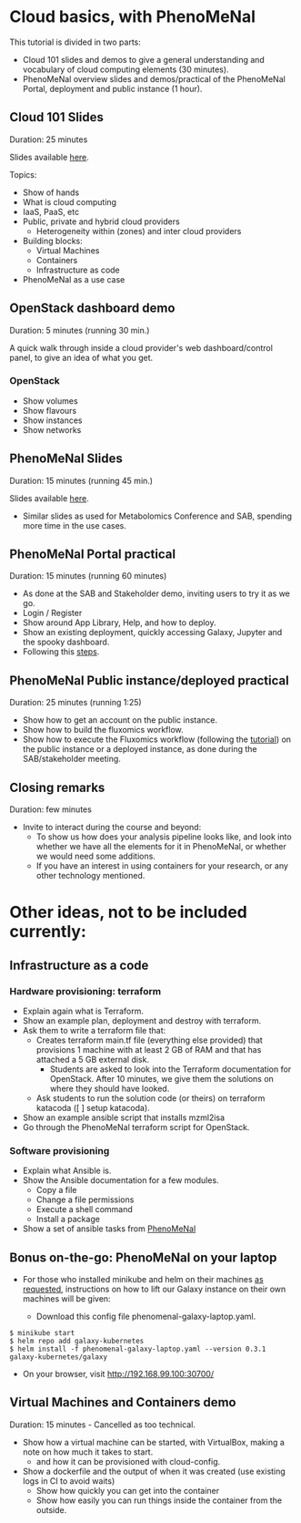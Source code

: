 # Cloud basics, with PhenoMeNal

This tutorial is divided in two parts: 
- Cloud 101 slides and demos to give a general understanding and vocabulary of cloud computing elements (30 minutes).
- PhenoMeNal overview slides and demos/practical of the PhenoMeNal Portal, deployment and public instance (1 hour).

## Cloud 101 Slides

Duration: 25 minutes

Slides available [here](https://drive.google.com/open?id=0B3GjpBpPCNBcMEpfT1ZBMmtqS1E).

Topics:
- Show of hands
- What is cloud computing
- IaaS, PaaS, etc
- Public, private and hybrid cloud providers
  - Heterogeneity within (zones) and inter cloud providers
- Building blocks:
  - Virtual Machines
  - Containers
  - Infrastructure as code
- PhenoMeNal as a use case


## OpenStack dashboard demo

Duration: 5 minutes (running 30 min.)

A quick walk through inside a cloud provider's web dashboard/control panel, to give an idea of what you get.

### OpenStack

- Show volumes
- Show flavours
- Show instances
- Show networks

## PhenoMeNal Slides

Duration: 15 minutes (running 45 min.)

Slides available [here](https://drive.google.com/open?id=0B3GjpBpPCNBcZks2cEVzYURBT1k).

- Similar slides as used for Metabolomics Conference and SAB, spending more time in the use cases.

## PhenoMeNal Portal practical

Duration: 15 minutes (running 60 minutes)

- As done at the SAB and Stakeholder demo, inviting users to try it as we go.
- Login / Register
- Show around App Library, Help, and how to deploy.
- Show an existing deployment, quickly accessing Galaxy, Jupyter and the spooky dashboard.
- Following this [steps](Portal-practical.md).

## PhenoMeNal Public instance/deployed practical

Duration: 25 minutes (running 1:25)

- Show how to get an account on the public instance.
- Show how to build the fluxomics workflow.
- Show how to execute the Fluxomics workflow (following the [tutorial](https://github.com/phnmnl/phenomenal-h2020/wiki/fluxomics-workflow)) on the public instance or a deployed instance, as done during the SAB/stakeholder meeting.


## Closing remarks

Duration: few minutes

- Invite to interact during the course and beyond:
  - To show us how does your analysis pipeline looks like, and look into whether we have all the elements for it in PhenoMeNal, or whether we would need some additions.
  - If you have an interest in using containers for your research, or any other technology mentioned.




# Other ideas, not to be included currently:

## Infrastructure as a code

### Hardware provisioning: terraform

- Explain again what is Terraform.
- Show an example plan, deployment and destroy with terraform.
- Ask them to write a terraform file that:
  - Creates terraform main.tf file (everything else provided) that provisions 1 machine with at least 2 GB of RAM and that has attached a 5 GB external disk.
    - Students are asked to look into the Terraform documentation for OpenStack. After 10 minutes, we give them the solutions on where they should have looked.
  - Ask students to run the solution code (or theirs) on terraform katacoda ([ ] setup katacoda).
- Show an example ansible script that installs mzml2isa
- Go through the PhenoMeNal terraform script for OpenStack.

### Software provisioning

- Explain what Ansible is.
- Show the Ansible documentation for a few modules.
  - Copy a file
  - Change a file permissions
  - Execute a shell command
  - Install a package
- Show a set of ansible tasks from [PhenoMeNal](https://github.com/phnmnl/container-galaxy-k8s-runtime/blob/develop/ansible/set-galaxy-config-values.yaml)

## Bonus on-the-go: PhenoMeNal on your laptop

- For those who installed minikube and helm on their machines [as requested](installation_requests.md), instructions on how to lift our Galaxy instance on their own machines will be given:

  - Download this config file phenomenal-galaxy-laptop.yaml.

```
$ minikube start 
$ helm repo add galaxy-kubernetes
$ helm install -f phenomenal-galaxy-laptop.yaml --version 0.3.1 galaxy-kubernetes/galaxy
```
  - On your browser, visit http://192.168.99.100:30700/

## Virtual Machines and Containers demo

Duration: 15 minutes - Cancelled as too technical.

- Show how a virtual machine can be started, with VirtualBox, making a note on how much it takes to start.
  - and how it can be provisioned with cloud-config. 
- Show a dockerfile and the output of when it was created (use existing logs in CI to avoid waits)
  - Show how quickly you can get into the container
  - Show how easily you can run things inside the container from the outside.

  
